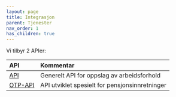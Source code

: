 ```yaml
---
layout: page
title: Integrasjon
parent: Tjenester
nav_order: 1
has_children: true
---
```


Vi tilbyr 2 APIer:

|API|Kommentar|
|:----|:----|
|[API](api/index.md)|Generelt API for oppslag av arbeidsforhold|
|[OTP-API](otp-api/index.md)|API utviklet spesielt for pensjonsinnretninger|